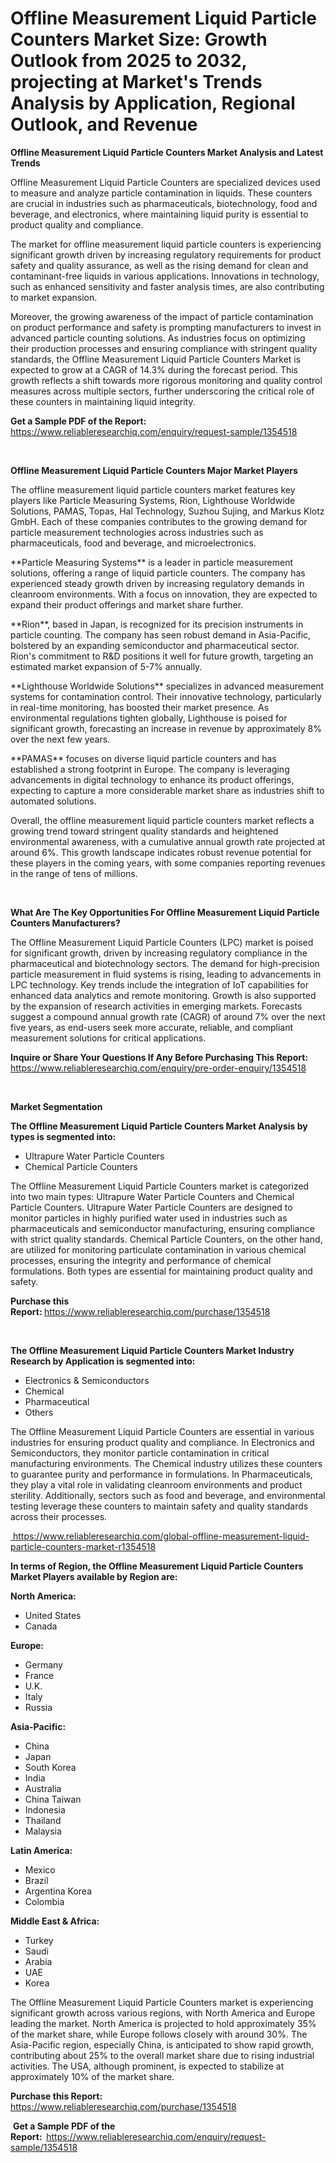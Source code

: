 <p><h1>Offline Measurement Liquid Particle Counters Market Size: Growth Outlook from 2025 to 2032, projecting at Market's Trends Analysis by Application, Regional Outlook, and Revenue</h1></p><p><strong>Offline Measurement Liquid Particle Counters Market Analysis and Latest Trends</strong></p>
<p><p>Offline Measurement Liquid Particle Counters are specialized devices used to measure and analyze particle contamination in liquids. These counters are crucial in industries such as pharmaceuticals, biotechnology, food and beverage, and electronics, where maintaining liquid purity is essential to product quality and compliance. </p><p>The market for offline measurement liquid particle counters is experiencing significant growth driven by increasing regulatory requirements for product safety and quality assurance, as well as the rising demand for clean and contaminant-free liquids in various applications. Innovations in technology, such as enhanced sensitivity and faster analysis times, are also contributing to market expansion. </p><p>Moreover, the growing awareness of the impact of particle contamination on product performance and safety is prompting manufacturers to invest in advanced particle counting solutions. As industries focus on optimizing their production processes and ensuring compliance with stringent quality standards, the Offline Measurement Liquid Particle Counters Market is expected to grow at a CAGR of 14.3% during the forecast period. This growth reflects a shift towards more rigorous monitoring and quality control measures across multiple sectors, further underscoring the critical role of these counters in maintaining liquid integrity.</p></p>
<p><strong>Get a Sample PDF of the Report:&nbsp;</strong> <a href="https://www.reliableresearchiq.com/enquiry/request-sample/1354518?utm_campaign=2469&utm_medium=2&utm_source=Github&utm_content=ia&utm_term=12042025&utm_id=offline-measurement-liquid-particle-counters">https://www.reliableresearchiq.com/enquiry/request-sample/1354518</a></p>
<p>&nbsp;</p>
<p><strong>Offline Measurement Liquid Particle Counters Major Market Players</strong></p>
<p><p>The offline measurement liquid particle counters market features key players like Particle Measuring Systems, Rion, Lighthouse Worldwide Solutions, PAMAS, Topas, Hal Technology, Suzhou Sujing, and Markus Klotz GmbH. Each of these companies contributes to the growing demand for particle measurement technologies across industries such as pharmaceuticals, food and beverage, and microelectronics.</p><p>**Particle Measuring Systems** is a leader in particle measurement solutions, offering a range of liquid particle counters. The company has experienced steady growth driven by increasing regulatory demands in cleanroom environments. With a focus on innovation, they are expected to expand their product offerings and market share further.</p><p>**Rion**, based in Japan, is recognized for its precision instruments in particle counting. The company has seen robust demand in Asia-Pacific, bolstered by an expanding semiconductor and pharmaceutical sector. Rion's commitment to R&D positions it well for future growth, targeting an estimated market expansion of 5-7% annually.</p><p>**Lighthouse Worldwide Solutions** specializes in advanced measurement systems for contamination control. Their innovative technology, particularly in real-time monitoring, has boosted their market presence. As environmental regulations tighten globally, Lighthouse is poised for significant growth, forecasting an increase in revenue by approximately 8% over the next few years.</p><p>**PAMAS** focuses on diverse liquid particle counters and has established a strong footprint in Europe. The company is leveraging advancements in digital technology to enhance its product offerings, expecting to capture a more considerable market share as industries shift to automated solutions.</p><p>Overall, the offline measurement liquid particle counters market reflects a growing trend toward stringent quality standards and heightened environmental awareness, with a cumulative annual growth rate projected at around 6%. This growth landscape indicates robust revenue potential for these players in the coming years, with some companies reporting revenues in the range of tens of millions.</p></p>
<p>&nbsp;</p>
<p><strong>What Are The Key Opportunities For Offline Measurement Liquid Particle Counters Manufacturers?</strong></p>
<p><p>The Offline Measurement Liquid Particle Counters (LPC) market is poised for significant growth, driven by increasing regulatory compliance in the pharmaceutical and biotechnology sectors. The demand for high-precision particle measurement in fluid systems is rising, leading to advancements in LPC technology. Key trends include the integration of IoT capabilities for enhanced data analytics and remote monitoring. Growth is also supported by the expansion of research activities in emerging markets. Forecasts suggest a compound annual growth rate (CAGR) of around 7% over the next five years, as end-users seek more accurate, reliable, and compliant measurement solutions for critical applications.</p></p>
<p><strong>Inquire or Share Your Questions If Any Before Purchasing This Report:</strong> <a href="https://www.reliableresearchiq.com/enquiry/pre-order-enquiry/1354518?utm_campaign=2469&utm_medium=2&utm_source=Github&utm_content=ia&utm_term=12042025&utm_id=offline-measurement-liquid-particle-counters">https://www.reliableresearchiq.com/enquiry/pre-order-enquiry/1354518</a></p>
<p>&nbsp;</p>
<p><strong>Market Segmentation</strong></p>
<p><strong>The Offline Measurement Liquid Particle Counters Market Analysis by types is segmented into:</strong></p>
<p><ul><li>Ultrapure Water Particle Counters</li><li>Chemical Particle Counters</li></ul></p>
<p><p>The Offline Measurement Liquid Particle Counters market is categorized into two main types: Ultrapure Water Particle Counters and Chemical Particle Counters. Ultrapure Water Particle Counters are designed to monitor particles in highly purified water used in industries such as pharmaceuticals and semiconductor manufacturing, ensuring compliance with strict quality standards. Chemical Particle Counters, on the other hand, are utilized for monitoring particulate contamination in various chemical processes, ensuring the integrity and performance of chemical formulations. Both types are essential for maintaining product quality and safety.</p></p>
<p><strong>Purchase this Report:&nbsp;</strong><a href="https://www.reliableresearchiq.com/purchase/1354518?utm_campaign=2469&utm_medium=2&utm_source=Github&utm_content=ia&utm_term=12042025&utm_id=offline-measurement-liquid-particle-counters">https://www.reliableresearchiq.com/purchase/1354518</a></p>
<p>&nbsp;</p>
<p><strong>The Offline Measurement Liquid Particle Counters Market Industry Research by Application is segmented into:</strong></p>
<p><ul><li>Electronics & Semiconductors</li><li>Chemical</li><li>Pharmaceutical</li><li>Others</li></ul></p>
<p><p>The Offline Measurement Liquid Particle Counters are essential in various industries for ensuring product quality and compliance. In Electronics and Semiconductors, they monitor particle contamination in critical manufacturing environments. The Chemical industry utilizes these counters to guarantee purity and performance in formulations. In Pharmaceuticals, they play a vital role in validating cleanroom environments and product sterility. Additionally, sectors such as food and beverage, and environmental testing leverage these counters to maintain safety and quality standards across their processes.</p></p>
<p><a href="https://www.reliableresearchiq.com/global-offline-measurement-liquid-particle-counters-market-r1354518?utm_campaign=2469&utm_medium=2&utm_source=Github&utm_content=ia&utm_term=12042025&utm_id=offline-measurement-liquid-particle-counters">&nbsp;https://www.reliableresearchiq.com/global-offline-measurement-liquid-particle-counters-market-r1354518</a></p>
<p><strong>In terms of Region, the Offline Measurement Liquid Particle Counters Market Players available by Region are:</strong></p>
<p>
    <p> <strong> North America: </strong>
        <ul>
            <li>United States</li>
            <li>Canada</li>
        </ul>
        </p> 
    <p> <strong> Europe: </strong>
        <ul>
            <li>Germany</li>
            <li>France</li>
            <li>U.K.</li>
            <li>Italy</li>
            <li>Russia</li>
        </ul>
        </p> 
    <p> <strong> Asia-Pacific: </strong>
        <ul>
            <li>China</li>
            <li>Japan</li>
            <li>South Korea</li>
            <li>India</li>
            <li>Australia</li>
            <li>China Taiwan</li>
            <li>Indonesia</li>
            <li>Thailand</li>
            <li>Malaysia</li>
        </ul>
        </p> 
    <p> <strong> Latin America: </strong>
        <ul>
            <li>Mexico</li>
            <li>Brazil</li>
            <li>Argentina Korea</li>
            <li>Colombia</li>
        </ul>
        </p> 
    <p> <strong> Middle East & Africa: </strong>
        <ul>
            <li>Turkey</li>
            <li>Saudi</li>
            <li>Arabia</li>
            <li>UAE</li>
            <li>Korea</li>
        </ul>
    </p>
    </p>
<p><p>The Offline Measurement Liquid Particle Counters market is experiencing significant growth across various regions, with North America and Europe leading the market. North America is projected to hold approximately 35% of the market share, while Europe follows closely with around 30%. The Asia-Pacific region, especially China, is anticipated to show rapid growth, contributing about 25% to the overall market share due to rising industrial activities. The USA, although prominent, is expected to stabilize at approximately 10% of the market share.</p></p>
<p><strong>Purchase this Report: </strong><a href="https://www.reliableresearchiq.com/purchase/1354518?utm_campaign=2469&utm_medium=2&utm_source=Github&utm_content=ia&utm_term=12042025&utm_id=offline-measurement-liquid-particle-counters">https://www.reliableresearchiq.com/purchase/1354518</a></p>
<p>&nbsp;<strong>Get a Sample PDF of the Report:&nbsp;&nbsp;</strong><a href="https://www.reliableresearchiq.com/enquiry/request-sample/1354518?utm_campaign=2469&utm_medium=2&utm_source=Github&utm_content=ia&utm_term=12042025&utm_id=offline-measurement-liquid-particle-counters">https://www.reliableresearchiq.com/enquiry/request-sample/1354518</a></p>
<p><strong></strong></p>
<p><p></p><p></p><p></p></p>